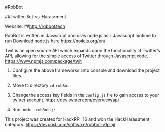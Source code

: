 #RobBot

##Twitter-Bot-vs-Harassment

Website: 
##http://robbot.tech

RobBot is written in Javascript and uses node.js as a Javascript runtime to run
Download node.js here
https://nodejs.org/en/


Twit is an open source API which expands upon the functionality of Twitter’s API, allowing for the simple access of Twitter through Javascript code.
https://www.npmjs.com/package/twit

1) Configure the above frameworks onto console and download the project files. 

2) Move to directory `cd robBot`

3) Change the access key fields in the `config.js` file to gain access to your twitter account. 
https://dev.twitter.com/overview/api

4) Run: `node  robBot.js`

This project was created for HackRPI '16 and won the HackHarassment category. 
https://devpost.com/software/robbot-v1pmji
